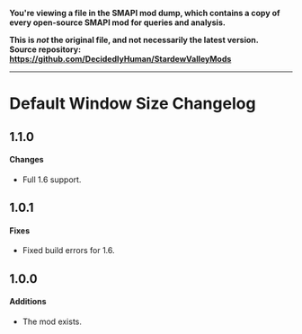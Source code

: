 **You're viewing a file in the SMAPI mod dump, which contains a copy of every open-source SMAPI mod
for queries and analysis.**

**This is _not_ the original file, and not necessarily the latest version.**  
**Source repository: https://github.com/DecidedlyHuman/StardewValleyMods**

----

# Default Window Size Changelog

## 1.1.0
#### Changes
* Full 1.6 support.

## 1.0.1
#### Fixes
* Fixed build errors for 1.6.

## 1.0.0
#### Additions
* The mod exists.
